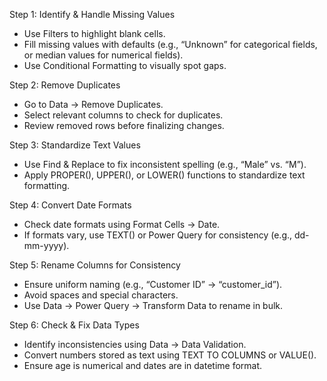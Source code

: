 
Step 1: Identify & Handle Missing Values
- Use Filters to highlight blank cells.
- Fill missing values with defaults (e.g., “Unknown” for categorical fields, or median values for numerical fields).
- Use Conditional Formatting to visually spot gaps.

Step 2: Remove Duplicates
- Go to Data → Remove Duplicates.
- Select relevant columns to check for duplicates.
- Review removed rows before finalizing changes.

Step 3: Standardize Text Values
- Use Find & Replace to fix inconsistent spelling (e.g., “Male” vs. “M”).
- Apply PROPER(), UPPER(), or LOWER() functions to standardize text formatting.

Step 4: Convert Date Formats
- Check date formats using Format Cells → Date.
- If formats vary, use TEXT() or Power Query for consistency (e.g., dd-mm-yyyy).

Step 5: Rename Columns for Consistency
- Ensure uniform naming (e.g., “Customer ID” → “customer_id”).
- Avoid spaces and special characters.
- Use Data → Power Query → Transform Data to rename in bulk.

Step 6: Check & Fix Data Types
- Identify inconsistencies using Data → Data Validation.
- Convert numbers stored as text using TEXT TO COLUMNS or VALUE().
- Ensure age is numerical and dates are in datetime format.

